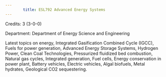 ```yaml
---
        title: ESL792 Advanced Energy Systems
---
```

Credits: 3 (3-0-0)

Department: Department of Energy Science and Engineering

Latest topics on energy, Integrated Gasification Combined Cycle (IGCC), Fuels for power generation, Advanced Energy Storage Systems, Hydrogen Power, Clean Coal Technologies, Pressurized fluidized bed combustion, Natural gas cycles, Integrated generation, Fuel cells, Energy conservation in power plant, Battery vehicles, Electric vehicles, Algal biofuels, Metal hydrates, Geological CO2 sequestering.